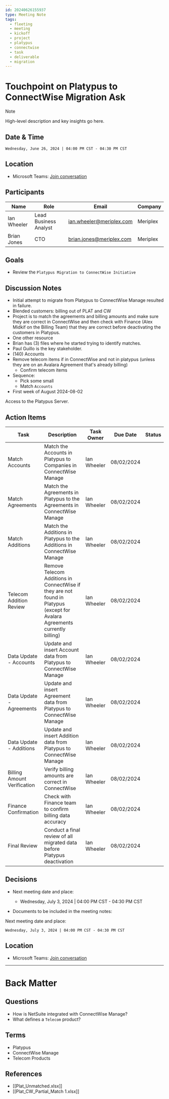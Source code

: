 ```yaml
---
id: 20240626155937
type: Meeting Note
tags:
  - fleeting
  - meeting
  - kickoff
  - project
  - platypus
  - connectwise
  - task
  - deliverable
  - migration
---
```

# Touchpoint on Platypus to ConnectWise Migration Ask

> [!Note]
> High-level description and key insights go here.

## Date & Time

```Datetime
Wednesday, June 26, 2024 | 04:00 PM CST - 04:30 PM CST 
```

## Location

- Microsoft Teams: [Join conversation](https://teams.microsoft.com/l/meetup-join/19%3ameeting_NjYzMjA2NmMtMDFiNS00MzQ1LWI1NmEtNjFmMmZhNDk4MzBi%40thread.v2/0?context=%7b%22Tid%22%3a%226d4422b6-9fe9-4ec2-8904-ccaa320bd30a%22%2c%22Oid%22%3a%229d4d2794-996a-4c9a-9792-18687f39c963%22%7d)

## Participants

| Name        | Role                  | Email                    | Company  |
| ----------- | --------------------- | ------------------------ | -------- |
| Ian Wheeler | Lead Business Analyst | ian.wheeler@meriplex.com | Meriplex |
| Brian Jones | CTO                   | brian.jones@meriplex.com | Meriplex |

## Goals

- Review the `Platypus Migration to ConnectWise Initiative`

## Discussion Notes

- Initial attempt to migrate from Platypus to ConnectWise Manage resulted in failure.
- Blended customers: billing out of PLAT and CW
- Project is to match the agreements and billing amounts and make sure they are correct in ConnectWise and then check with Finance (Alex Midkif on the Billing Team) that they are correct before deactivating the customers in Platypus.
- One other resource
- Brian has (3) files where he started trying to identify matches.
- Paul Guillo is the key stakeholder.
- (140) Accounts
- Remove telecom items if in ConnectWise and not in platypus (unless they are on an Avalara Agreement that's already billing)
	- Confirm telecom items 
- Sequence:
	- Pick some small 
	- Match `Accounts`
- First week of August 2024-08-02

Access to the Platypus Server.

## Action Items
<!-- Add tasks, task owners and due dates -->

| Task                        | Description                                                                                                                 | Task Owner  | Due Date   | Status |
| --------------------------- | --------------------------------------------------------------------------------------------------------------------------- | ----------- | ---------- | ------ |
| Match Accounts              | Match the Accounts in Platypus to Companies in ConnectWise Manage                                                           | Ian Wheeler | 08/02/2024 |        |
| Match Agreements            | Match the Agreements in Platypus to the Agreements in ConnectWise Manage                                                    | Ian Wheeler | 08/02/2024 |        |
| Match Additions             | Match the Additions in Platypus to the Additions in ConnectWise Manage                                                      | Ian Wheeler | 08/02/2024 |        |
| Telecom Addition Review     | Remove Telecom Additions in ConnectWise if they are not found in Platypus (except for Avalara Agreements currently billing) | Ian Wheeler | 08/02/2024 |        |
| Data Update - Accounts      | Update and insert Account data from Platypus to ConnectWise Manage                                                          | Ian Wheeler | 08/02/2024 |        |
| Data Update - Agreements    | Update and insert Agreement data from Platypus to ConnectWise Manage                                                        | Ian Wheeler | 08/02/2024 |        |
| Data Update - Additions     | Update and insert Addition data from Platypus to ConnectWise Manage                                                         | Ian Wheeler | 08/02/2024 |        |
| Billing Amount Verification | Verify billing amounts are correct in ConnectWise                                                                           | Ian Wheeler | 08/02/2024 |        |
| Finance Confirmation        | Check with Finance team to confirm billing data accuracy                                                                    | Ian Wheeler | 08/02/2024 |        |
| Final Review                | Conduct a final review of all migrated data before Platypus deactivation                                                    | Ian Wheeler | 08/02/2024 |        |

## Decisions
<!-- Record of decisions you make in this meeting -->
- Next meeting date and place: 
	
	- Wednesday, July 3, 2024 | 04:00 PM CST - 04:30 PM CST
- Documents to be included in the meeting notes: 

Next meeting date and place: 

```Datetime
Wednesday, July 3, 2024 | 04:00 PM CST - 04:30 PM CST 
```

## Location

- Microsoft Teams: [Join conversation](https://teams.microsoft.com/l/meetup-join/19%3ameeting_OGZlNDk1ODktNTE5Ny00ODY4LTllN2YtNzFhMTYxYWNlZjdl%40thread.v2/0?context=%7b%22Tid%22%3a%226d4422b6-9fe9-4ec2-8904-ccaa320bd30a%22%2c%22Oid%22%3a%22f8d6005d-b220-439d-ac31-8b5967a77221%22%7d)



---
# Back Matter
## Questions

- How is NetSuite integrated with ConnectWise Manage?
- What defines a `Telecom` product?

## Terms

- Platypus
- ConnectWise Manage
- Telecom Products

## References

- [[Plat_Unmatched.xlsx]]
- [[Plat_CW_Partial_Match 1.xlsx]]